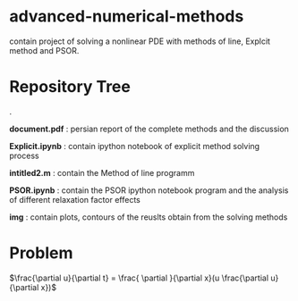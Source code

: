 # advanced-numerical-methods
contain project of solving a nonlinear PDE with methods of line, Explcit method and PSOR.


# Repository Tree
.

**document.pdf** : persian report of the complete methods and the discussion

**Explicit.ipynb** : contain ipython notebook of explicit method solving process

**intitled2.m** : contain the Method of line programm

**PSOR.ipynb** : contain the PSOR ipython notebook program and the analysis of different relaxation factor effects

**img** : contain plots, contours of the reuslts obtain from the solving methods

# Problem

$\frac{\partial u}{\partial t} = \frac{ \partial }{\partial x}(u \frac{\partial u}{\partial x})$
